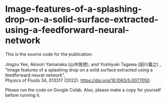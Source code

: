 # Image-features-of-a-splashing-drop-on-a-solid-surface-extracted-using-a-feedforward-neural-network
This is the source code for the publication:

Jingzu Yee, Akinori Yamanaka (山中晃徳), and Yoshiyuki Tagawa (田川義之) ,<br />
"Image features of a splashing drop on a solid surface extracted using a feedforward neural network", <br />
Physics of Fluids 34, 013317 (2022). https://doi.org/10.1063/5.0077050

Please run the code on Google Colab. Also, please make a copy for yourself before running it.
